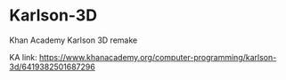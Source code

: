 # Karlson-3D
Khan Academy Karlson 3D remake

KA link: https://www.khanacademy.org/computer-programming/karlson-3d/6419382501687296
